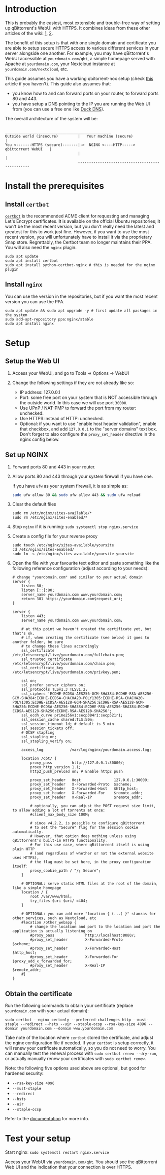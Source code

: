 # Introduction
This is probably the easiest, most extensible and trouble-free way of setting up qBittorrent's WebUI with HTTPS.
It combines ideas from these other articles of the wiki: [1][qbt-webui-https], [2][qbt-reverse-proxy].

The benefit of this setup is that with one single domain and certificate you are able to setup secure HTTPS access to various different services in your server alongside one another.
For example, you may have qBittorrent's WebUI accessible at `yourdomain.com/qbt`, a simple homepage served with Apache at `yourdomain.com`, your Nextcloud instance at `yourdomain.com/nextcloud`, etc.

This guide assumes you have a working qbitorrent-nox setup (check [this][qbt-nox-wiki-setup] article if you haven't).
This guide also assumes that:
* you know how to and can forward ports on your router, to forward ports 80 and 443.
* you have setup a DNS pointing to the IP you are running the Web UI from (you can use a free one like [Duck DNS][duckdns-url]).

The overall architecture of the system will be:
```
                                 ________________________________________________
Outside world (insecure)         |   Your machine (secure)                      |
You <-------HTTPS (secure)-------|->  NGINX <----HTTP-----> qbittorrent WebUI   |
                                 |                                              |
                                 ------------------------------------------------
```

# Install the prerequisites

## Install `certbot`

[`certbot`][certbot-url] is the recommended ACME client for requesting and managing Let's Encrypt certificates.
It is available on the official Ubuntu repositories; it won't be the most recent version, but you don't really need the latest and greatest for this to work just fine.
However, if you want to use the most recent version, you will unfortunately have to install it via the proprietary Snap store.
Regrettably, the Certbot team no longer maintains their PPA.
You will also need the `nginx` plugin.

```shell
sudo apt update
sudo apt install certbot
sudo apt install python-certbot-nginx # this is needed for the nginx plugin
```

## Install `nginx`

You can use the version in the repositories, but if you want the most recent version you can use the PPA.

```shell
sudo apt update && sudo apt upgrade -y # first update all packages in the system
sudo add-apt-repository ppa:nginx/stable
sudo apt install nginx
```
# Setup

## Setup the Web UI

1. Access your WebUI, and go to Tools -> Options -> WebUI
2. Change the following settings if they are not already like so:

    * IP address: 127.0.0.1
    * Port: some free port on your system that is NOT accessible through the outside world.
    In this case we will use port `30000`.
    * Use UPnP / NAT-PMP to forward the port from my router: unchecked.
    * Use HTTPS instead of HTTP: unchecked.
    * Optional: if you want to use "enable host header validation", enable that checkbox, and add `127.0.0.1` to the "server domains" text box.
    Don't forget to also configure the `proxy_set_header` directive in the nginx config below.


## Set up NGINX

1. Forward ports 80 and 443 in your router.

2. Allow ports 80 and 443 through your system firewall if you have one.

    If you have `ufw` as your system firewall, it is as simple as:

    ```bash
    sudo ufw allow 80 && sudo ufw allow 443 && sudo ufw reload
    ```

3. Clear the default files

    ```shell
    sudo rm /etc/nginx/sites-available/*
    sudo rm /etc/nginx/sites-enabled/*
    ```

4. Stop `nginx` if it is running: `sudo systemctl stop nginx.service`

5. Create a config file for your reverse proxy

    ```shell
    sudo touch /etc/nginx/sites-available/yoursite
    cd /etc/nginx/sites-enabled/
    sudo ln -s /etc/nginx/sites-available/yoursite yoursite
    ```

6. Open the file with your favourite text editor and paste something like the following reference configuration (adjust according to your needs):

    ```nginx
    # change "yourdomain.com" and similar to your actual domain
    server {
        listen 80;
        listen [::]:80;
        server_name yourdomain.com www.yourdomain.com;
        return 301 https://yourdomain.com$request_uri;
    }

    server {
        listen 443;
        server_name yourdomain.com www.yourdomain.com;

        # at this point we haven't created the certificate yet, but that's ok.
        # if, when creating the certificate (see below) it goes to another folder, be sure
        # to change these lines accordingly
        ssl_certificate           /etc/letsencrypt/live/yourdomain.com/fullchain.pem;
        ssl_trusted_certificate   /etc/letsencrypt/live/yourdomain.com/chain.pem;
        ssl_certificate_key       /etc/letsencrypt/live/yourdomain.com/privkey.pem;

        ssl on;
        ssl_prefer_server_ciphers on;
        ssl_protocols TLSv1.3 TLSv1.2;
        ssl_ciphers 'ECDHE-ECDSA-AES256-GCM-SHA384:ECDHE-RSA-AES256-GCM-SHA384:ECDHE-ECDSA-CHACHA20-POLY1305:ECDHE-RSA-CHACHA20-POLY1305:ECDHE-ECDSA-AES128-GCM-SHA256:ECDHE-RSA-AES128-GCM-SHA256:ECDHE-ECDSA-AES256-SHA384:ECDHE-RSA-AES256-SHA384:ECDHE-ECDSA-AES128-SHA256:ECDHE-RSA-AES128-SHA256';
        ssl_ecdh_curve prime256v1:secp384r1:secp521r1;
        ssl_session_cache shared:TLS:50m;
        ssl_session_timeout 1d; # default is 5 min
        ssl_session_tickets off;
        # OCSP stapling
        ssl_stapling on;
        ssl_stapling_verify on;

        access_log            /var/log/nginx/yourdomain.access.log;

        location /qbt/ {
            proxy_pass         http://127.0.0.1:30000/;
            proxy_http_version 1.1;
            http2_push_preload on; # Enable http2 push

            proxy_set_header   Host               127.0.0.1:30000;
            proxy_set_header   X-Forwarded-Proto  $scheme;
            proxy_set_header   X-Forwarded-Host   $http_host;
            proxy_set_header   X-Forwarded-For    $remote_addr;
            proxy_set_header   X-Real-IP          $remote_addr;

            # optionally, you can adjust the POST request size limit, to allow adding a lot of torrents at once:
            #client_max_body_size 100M;

            # since v4.2.2, is possible to configure qBittorrent
            # to set the "Secure" flag for the session cookie automatically.
            # However, that option does nothing unless using qBittorrent's built-in HTTPS functionality.
            # For this use case, where qBittorrent itself is using plain HTTP
            # (and regardless of whether or not the external website uses HTTPS),
            # the flag must be set here, in the proxy configuration itself:
            proxy_cookie_path / "/; Secure";
        }

        # OPTIONAL: serve static HTML files at the root of the domain, like a simple homepage
        location / {
            root /var/www/html;
            try_files $uri $uri/ =404;
        }

        # OPTIONAL: you can add more "location { (...) }" stanzas for other services, such as Nextcloud, etc
        #location /other_webapp {
            # change the location and port to the location and port the application is actually listening on
            #proxy_pass              http://localhost:8080/;
            #proxy_set_header        X-Forwarded-Proto           $scheme;
            #proxy_set_header        X-Forwarded-Host            $http_host;
            #proxy_set_header        X-Forwarded-For             $proxy_add_x_forwarded_for;
            #proxy_set_header        X-Real-IP                   $remote_addr;
        #}
    }
    ```

## Obtain the certificate

Run the following commands to obtain your certificate (replace `yourdomain.com` with your actual domain):

```shell
sudo certbot --nginx certonly --preferred-challenges http --must-staple --redirect --hsts --uir --staple-ocsp --rsa-key-size 4096 --domain yourdomain.com --domain www.yourdomain.com
```
Take note of the location where `certbot` stored the certificate, and adjust the nginx configuration file if needed.
If your `certbot` is setup correctly, it will renew your certificate automatically, so you do not need to worry.
You can manually test the renewal process with `sudo certbot renew --dry-run`, or actually manually renew your certificates with `sudo certbot renew`.

Note: the following five options used above are optional, but good for hardened security:

* `--rsa-key-size 4096`
* `--must-staple`
* `--redirect`
* `--hsts`
* `--uir`
* `--staple-ocsp`

Refer to the [documentation][certbot-docs-cmd-opt] for more info.

# Test your setup

Start nginx: `sudo systemctl restart nginx.service`

Access your WebUI via `yourdomain.com/qbt`.
You should see the qBittorrent Web UI and the indication that your connection is over HTTPS.


[qbt-webui-https]: https://github.com/qbittorrent/qBittorrent/wiki/Linux-WebUI-setting-up-HTTPS-with-Let's-Encrypt-certificates
[qbt-reverse-proxy]: https://github.com/qbittorrent/qBittorrent/wiki/NGINX-Reverse-Proxy-for-Web-UI
[qbt-nox-wiki-setup]: https://github.com/qbittorrent/qBittorrent/wiki/Running-qBittorrent-without-X-server-(WebUI-only,-systemd-service-set-up,-Ubuntu-15.04-or-newer)
[duckdns-url]: https://www.duckdns.org/
[certbot-url]: https://certbot.eff.org/
[certbot-docs-cmd-opt]: https://certbot.eff.org/docs/using.html#certbot-command-line-options
